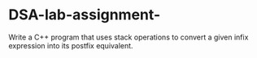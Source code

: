 # DSA-lab-assignment-
Write a C++ program that uses stack operations to convert a given infix expression into its postfix equivalent.
